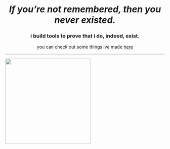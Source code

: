 <h1 align="center"> <i>If you’re not remembered, then you never existed.</i> </h1>

<h3 align="center"> i build tools to prove that i do, indeed, exist. </h3>

<p align="center"> you can check out some things ive made <a href="https://lhy-42.github.io">here</a></h3>

<hr>


<img src="https://github.com/lhy-42.png" height="269" width="269">
